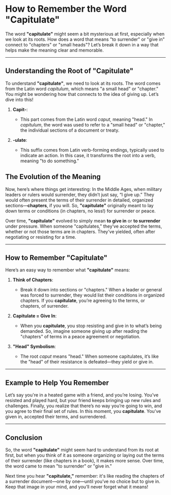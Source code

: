 # How to Remember the Word "Capitulate"

The word **"capitulate"** might seem a bit mysterious at first, especially when we look at its roots. How does a word that means "to surrender" or "give in" connect to "chapters" or "small heads"? Let’s break it down in a way that helps make the meaning clear and memorable.

---

## Understanding the Root of "Capitulate"

To understand **"capitulate"**, we need to look at its roots. The word comes from the Latin word *capitulum*, which means "a small head" or "chapter." You might be wondering how that connects to the idea of giving up. Let’s dive into this!

1. **Capit-**:

   * This part comes from the Latin word *caput*, meaning "head." In *capitulum*, the word was used to refer to a "small head" or "chapter," the individual sections of a document or treaty.
2. **-ulate**:

   * This suffix comes from Latin verb-forming endings, typically used to indicate an action. In this case, it transforms the root into a verb, meaning "to do something."

## The Evolution of the Meaning

Now, here’s where things get interesting: In the Middle Ages, when military leaders or rulers would surrender, they didn’t just say, “I give up.” They would often present the terms of their surrender in detailed, organized sections—**chapters**, if you will. So, **"capitulate"** originally meant to lay down terms or conditions (in chapters, no less!) for surrender or peace.

Over time, **"capitulate"** evolved to simply mean **to give in** or **to surrender** under pressure. When someone "capitulates," they’ve accepted the terms, whether or not those terms are in chapters. They’ve yielded, often after negotiating or resisting for a time.

---

## How to Remember "Capitulate"

Here’s an easy way to remember what **"capitulate"** means:

1. **Think of Chapters**:

   * Break it down into sections or "chapters." When a leader or general was forced to surrender, they would list their conditions in organized chapters. If you **capitulate**, you’re agreeing to the terms, or chapters, of surrender.

2. **Capitulate = Give In**:

   * When you **capitulate**, you stop resisting and give in to what’s being demanded. So, imagine someone giving up after reading the "chapters" of terms in a peace agreement or negotiation.

3. **"Head" Symbolism**:

   * The root *caput* means "head." When someone capitulates, it’s like the "head" of their resistance is defeated—they yield or give in.

---

## Example to Help You Remember

Let’s say you're in a heated game with a friend, and you’re losing. You’ve resisted and played hard, but your friend keeps bringing up new rules and challenges. Finally, you realize that there’s no way you’re going to win, and you agree to their final set of rules. In this moment, you **capitulate**. You’ve given in, accepted their terms, and surrendered.

---

## Conclusion

So, the word **"capitulate"** might seem hard to understand from its root at first, but when you think of it as someone organizing or laying out the terms of their surrender (like chapters in a book), it makes more sense. Over time, the word came to mean "to surrender" or "give in."

Next time you hear **"capitulate,"** remember: it's like reading the chapters of a surrender document—one by one—until you’ve no choice but to give in. Keep that image in your mind, and you’ll never forget what it means!
